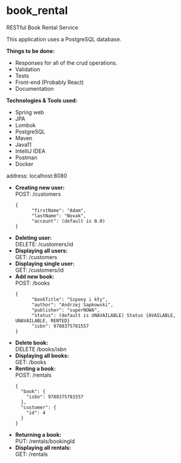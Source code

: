 # book_rental
RESTful Book Rental Service

This application uses a PostgreSQL database.

**Things to be done:**
-  Responses for all of the crud operations.
-  Validation
-  Tests
-  Front-end (Probably React)
-  Documentation

**Technologies & Tools used:**
-  Spring web
-  JPA
-  Lombok
-  PostgreSQL
-  Maven
-  Java11
-  IntelliJ IDEA
-  Postman
-  Docker

address: localhost:8080

- **Creating new user:**  
  POST: /customers
  <pre><code>{
        "firstName": "Adam",
        "lastName": "Novak",
        "account": (default is 0.0)
  }</code></pre>
- **Deleting user:**  
  DELETE: /customers/id  
- **Displaying all users:**  
  GET: /customers  
- **Displaying single user:**  
  GET: /customers/id  
- **Add new book:**  
  POST: /books
  <pre><code>{
        "bookTitle": "Szpony i kły",
        "author": "Andrzej Sapkowski",
        "publisher": "superNOWA",
        "status": (default is UNAVAILABLE) Status {AVAILABLE, UNAVAILABLE, RENTED}
        "isbn": 9788375781557
  }</pre></code>
- **Delete book:**  
  DELETE /books/isbn  
- **Displaying all books:**  
  GET: /books  
- **Renting a book:**  
  POST: /rentals  
  <pre><code>{
    "book": {
      "isbn": 9788375781557
    },
    "customer": {
      "id": 4
    }
  }</pre></code>
- **Returning a book:**  
  PUT: /rentals/bookingId  
- **Displaying all rentals:**  
  GET: /rentals  
